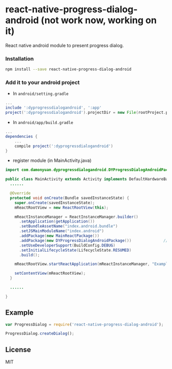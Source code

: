 # react-native-progress-dialog-android (not work now, working on it)

React native android module to present progress dialog.

### Installation

```bash
npm install --save react-native-progress-dialog-android
```

### Add it to your android project

* In `android/setting.gradle`

```gradle
...
include ':dyprogressdialogandroid', ':app'
project(':dyprogressdialogandroid').projectDir = new File(rootProject.projectDir, '../node_modules/react-native-progress-dialog-android')
```

* In `android/app/build.gradle`

```gradle
...
dependencies {
    ...
    compile project(':dyprogressdialogandroid')
}
```

* register module (in MainActivity.java)

```java
import com.damonyuan.dyprogressdialogandroid.DYProgressDialogAndroidPackage;  // <--- import

public class MainActivity extends Activity implements DefaultHardwareBackBtnHandler {
  ......

  @Override
  protected void onCreate(Bundle savedInstanceState) {
    super.onCreate(savedInstanceState);
    mReactRootView = new ReactRootView(this);

    mReactInstanceManager = ReactInstanceManager.builder()
      .setApplication(getApplication())
      .setBundleAssetName("index.android.bundle")
      .setJSMainModuleName("index.android")
      .addPackage(new MainReactPackage())
      .addPackage(new DYProgressDialogAndroidPackage())              // <------ add here
      .setUseDeveloperSupport(BuildConfig.DEBUG)
      .setInitialLifecycleState(LifecycleState.RESUMED)
      .build();

    mReactRootView.startReactApplication(mReactInstanceManager, "Example", null);

    setContentView(mReactRootView);
  }

  ......

}
```

## Example
```javascript
var ProgressDialog = require('react-native-progress-dialog-android');

ProgressDialog.createDialog();
```
## License

MIT
